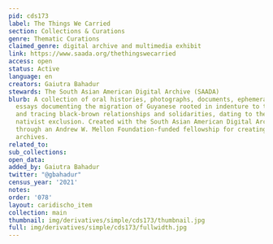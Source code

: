 ```yaml
---
pid: cds173
label: The Things We Carried
section: Collections & Curations
genre: Thematic Curations
claimed_genre: digital archive and multimedia exhibit
link: https://www.saada.org/thethingswecarried
access: open
status: Active
language: en
creators: Gaiutra Bahadur
stewards: The South Asian American Digital Archive (SAADA)
blurb: A collection of oral histories, photographs, documents, ephemera, poetry, and
  essays documenting the migration of Guyanese rooted in indenture to the United States
  and tracing black-brown relationships and solidarities, dating to the era of American
  nativist exclusion. Created with the South Asian American Digital Archive (SAADA),
  through an Andrew W. Mellon Foundation-funded fellowship for creating community-based
  archives.
related_to:
sub_collections:
open_data:
added_by: Gaiutra Bahadur
twitter: "@gbahadur"
census_year: '2021'
notes:
order: '078'
layout: caridischo_item
collection: main
thumbnail: img/derivatives/simple/cds173/thumbnail.jpg
full: img/derivatives/simple/cds173/fullwidth.jpg
---
```

